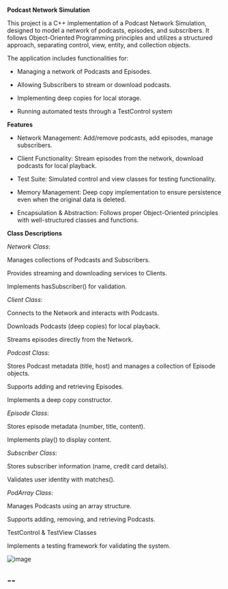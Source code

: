 **Podcast Network Simulation**

This project is a C++ implementation of a Podcast Network Simulation, designed to model a network of podcasts, episodes, and subscribers. It follows Object-Oriented Programming principles and utilizes a structured approach, separating control, view, entity, and collection objects.

The application includes functionalities for:

- Managing a network of Podcasts and Episodes.

- Allowing Subscribers to stream or download podcasts.

- Implementing deep copies for local storage.

- Running automated tests through a TestControl system

**Features**

- Network Management: Add/remove podcasts, add episodes, manage subscribers.

- Client Functionality: Stream episodes from the network, download podcasts for local playback.

- Test Suite: Simulated control and view classes for testing functionality.

- Memory Management: Deep copy implementation to ensure persistence even when the original data is deleted.

- Encapsulation & Abstraction: Follows proper Object-Oriented principles with well-structured classes and functions.

**Class Descriptions**

_Network Class_:

Manages collections of Podcasts and Subscribers.

Provides streaming and downloading services to Clients.

Implements hasSubscriber() for validation.

_Client Class_:

Connects to the Network and interacts with Podcasts.

Downloads Podcasts (deep copies) for local playback.

Streams episodes directly from the Network.

_Podcast Class_:

Stores Podcast metadata (title, host) and manages a collection of Episode objects.

Supports adding and retrieving Episodes.

Implements a deep copy constructor.

_Episode Class_:

Stores episode metadata (number, title, content).

Implements play() to display content.

_Subscriber Class_:

Stores subscriber information (name, credit card details).

Validates user identity with matches().

_PodArray Class_:

Manages Podcasts using an array structure.

Supports adding, removing, and retrieving Podcasts.

TestControl & TestView Classes

Implements a testing framework for validating the system.

![image](https://github.com/user-attachments/assets/7a1dfebd-b1ae-4df0-8846-411bdf045354)

--
--
